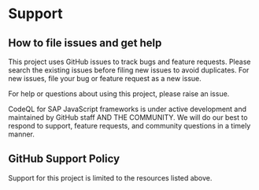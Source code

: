 # Support 

## How to file issues and get help

This project uses GitHub issues to track bugs and feature requests. Please search the existing issues before filing new issues to avoid duplicates. For new issues, file your bug or feature request as a new issue.

For help or questions about using this project, please raise an issue.

CodeQL for SAP JavaScript frameworks is under active development and maintained by GitHub staff AND THE COMMUNITY. We will do our best to respond to support, feature requests, and community questions in a timely manner.

## GitHub Support Policy

Support for this project is limited to the resources listed above.
